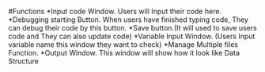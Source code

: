 #Functions
*Input code Window. Users will Input their code here. 
*Debugging starting Button. When users have finished typing code, They can debug their code by this button. 
*Save button.(It will used to save users code and They can also update code)
*Variable Input Window. (Users Input variable name this window they want to check)
*Manage Multiple files Function.
*Output Window. This window will show how it look like Data Structure
